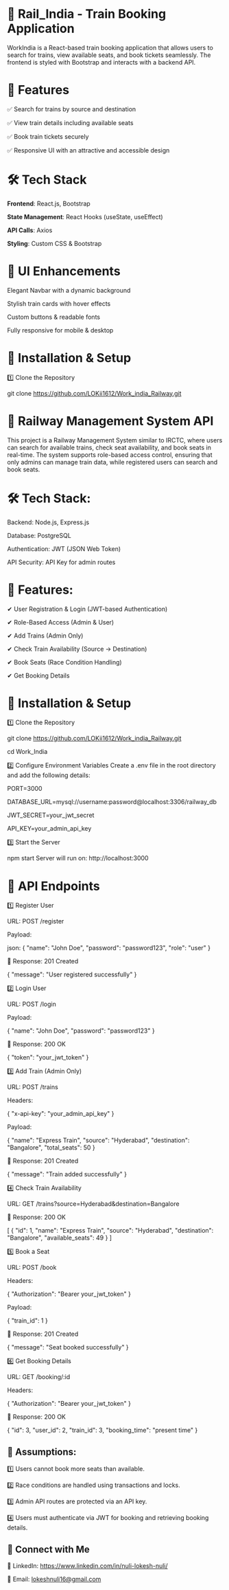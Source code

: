 🚆 Rail_India - Train Booking Application
=========================================

WorkIndia is a React-based train booking application that allows users to search for trains, view available seats, and book tickets seamlessly. The frontend is styled with Bootstrap and interacts with a backend API.

📌 Features
============
✅ Search for trains by source and destination

✅ View train details including available seats

✅ Book train tickets securely

✅ Responsive UI with an attractive and accessible design

🛠 Tech Stack
=============

**Frontend**: React.js, Bootstrap

**State Management**: React Hooks (useState, useEffect)

**API Calls**: Axios

**Styling**: Custom CSS & Bootstrap

🎨 UI Enhancements
==================
Elegant Navbar with a dynamic background

Stylish train cards with hover effects

Custom buttons & readable fonts

Fully responsive for mobile & desktop

🚀 Installation & Setup
=======================
1️⃣ Clone the Repository

git clone https://github.com/LOKii1612/Work_india_Railway.git



🚆 Railway Management System API
=================================

This project is a Railway Management System similar to IRCTC, where users can search for available trains, check seat availability, and book seats in real-time. The system supports role-based access control, ensuring that only admins can manage train data, while registered users can search and book seats.

🛠 Tech Stack:
=============

Backend: Node.js, Express.js

Database: PostgreSQL

Authentication: JWT (JSON Web Token)

API Security: API Key for admin routes

📌 Features:
============

✔ User Registration & Login (JWT-based Authentication)

✔ Role-Based Access (Admin & User)

✔ Add Trains (Admin Only)

✔ Check Train Availability (Source → Destination)

✔ Book Seats (Race Condition Handling)

✔ Get Booking Details


🚀 Installation & Setup
=======================

1️⃣ Clone the Repository

git clone https://github.com/LOKii1612/Work_india_Railway.git 

cd Work_India

2️⃣ Configure Environment Variables
Create a .env file in the root directory and add the following details:

PORT=3000

DATABASE_URL=mysql://username:password@localhost:3306/railway_db

JWT_SECRET=your_jwt_secret

API_KEY=your_admin_api_key


3️⃣ Start the Server

npm start
Server will run on: http://localhost:3000

📡 API Endpoints
==================

1️⃣ Register User

URL: POST /register

Payload:

json:
{
  "name": "John Doe",
  "password": "password123",
  "role": "user"
}

🔹 Response: 201 Created

{
  "message": "User registered successfully"
}

2️⃣ Login User

URL: POST /login

Payload:

{
  "name": "John Doe",
  "password": "password123"
}

🔹 Response: 200 OK

{
  "token": "your_jwt_token"
}

3️⃣ Add Train (Admin Only)

URL: POST /trains

Headers:

{
  "x-api-key": "your_admin_api_key"
}

Payload:

{
  "name": "Express Train",
  "source": "Hyderabad",
  "destination": "Bangalore",
  "total_seats": 50
}

🔹 Response: 201 Created

 {
  "message": "Train added successfully"
}

4️⃣ Check Train Availability

URL: GET /trains?source=Hyderabad&destination=Bangalore

🔹 Response: 200 OK

[
    {
        "id": 1,
        "name": "Express Train",
        "source": "Hyderabad",
        "destination": "Bangalore",
        "available_seats": 49
    }
]

5️⃣ Book a Seat

URL: POST /book

Headers:

{
  "Authorization": "Bearer your_jwt_token"
}

Payload:

{
  "train_id": 1
}

🔹 Response: 201 Created

{
  "message": "Seat booked successfully"
}

6️⃣ Get Booking Details

URL: GET /booking/:id

Headers:

{
  "Authorization": "Bearer your_jwt_token"
}

🔹 Response: 200 OK

{
    "id": 3,
    "user_id": 2,
    "train_id": 3,
    "booking_time": "present time"
}

📌 Assumptions:
----------------

1️⃣ Users cannot book more seats than available.

2️⃣ Race conditions are handled using transactions and locks.

3️⃣ Admin API routes are protected via an API key.

4️⃣ Users must authenticate via JWT for booking and retrieving booking details.

📢 Connect with Me
-------------------
💼 LinkedIn: https://www.linkedin.com/in/nuli-lokesh-nuli/

📧 Email: lokeshnuli16@gmail.com
